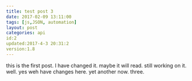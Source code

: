 ```yaml
---
title: test post 3
date: 2017-02-09 13:11:00
tags: [js,JSON, automation]
layout: post
categories: api
id:2
updated:2017-4-3 20:31:2
version:1.8
---
```


this is the first post. I have changed it. maybe it will read. still working on it. well. yes weh have changes here. yet another now. three.
